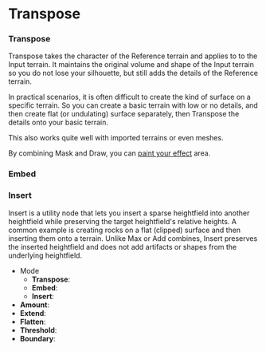 # Transpose

### Transpose

Transpose takes the character of the Reference terrain and applies to to the Input terrain. It maintains the original volume and shape of the Input terrain so you do not lose your silhouette, but still adds the details of the Reference terrain.

In practical scenarios, it is often difficult to create the kind of surface on a specific terrain. So you can create a basic terrain with low or no details, and then create flat (or undulating) surface separately, then Transpose the details onto your basic terrain.

This also works quite well with imported terrains or even meshes.

By combining Mask and Draw, you can [paint your effect](https://www.youtube.com/watch?v=mavy7rFpY9s) area.

### Embed



### Insert

Insert is a utility node that lets you insert a sparse heightfield into another heightfield while preserving the target heightfield's relative heights. A common example is creating rocks on a flat (clipped) surface and then inserting them onto a terrain. Unlike Max or Add combines, Insert preserves the inserted heightfield and does not add artifacts or shapes from the underlying heightfield.



* Mode
  * **Transpose**:
  * **Embed**:
  * **Insert**:
* **Amount**:
* **Extend**:
* **Flatten**:
* **Threshold**:
* **Boundary**:
